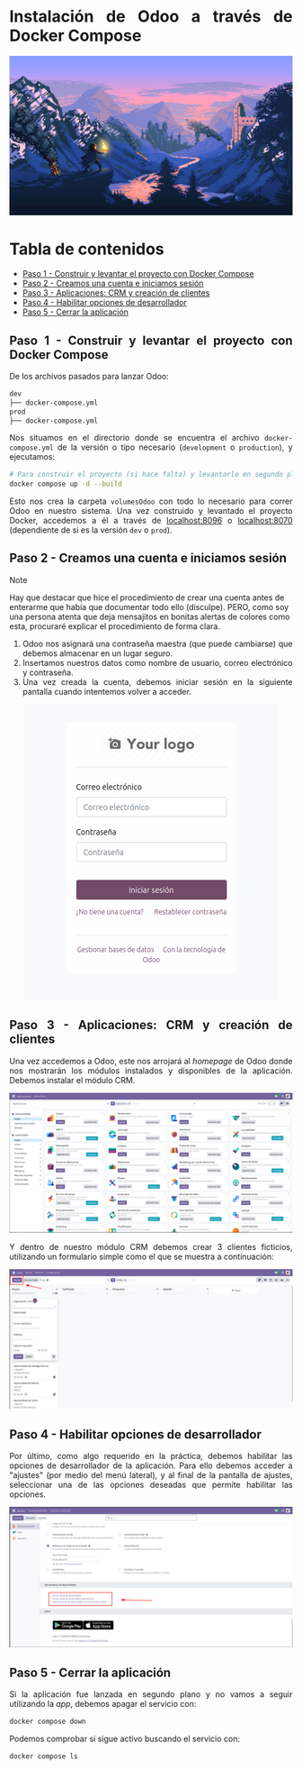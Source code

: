 <div align=justify>

# Instalación de Odoo a través de Docker Compose

<div align=center>
    <img src="./img/bg.jpg">
</div>

# Tabla de contenidos

- [Paso 1 - Construir y levantar el proyecto con Docker Compose](#paso-1---construir-y-levantar-el-proyecto-con-docker-compose)
- [Paso 2 - Creamos una cuenta e iniciamos sesión](#paso-2---creamos-una-cuenta-e-iniciamos-sesión)
- [Paso 3 - Aplicaciones: CRM y creación de clientes](#paso-3---aplicaciones-crm-y-creación-de-clientes)
- [Paso 4 - Habilitar opciones de desarrollador](#paso-4---habilitar-opciones-de-desarrollador)
- [Paso 5 - Cerrar la aplicación](#paso-5---cerrar-la-aplicación)


## Paso 1 - Construir y levantar el proyecto con Docker Compose

De los archivos pasados para lanzar Odoo:

```
dev
├── docker-compose.yml
prod
├── docker-compose.yml
```

Nos situamos en el directorio donde se encuentra el archivo `docker-compose.yml` de la versión o tipo necesario (`development` o `production`), y ejecutamos:

```bash
# Para construir el proyecto (si hace falta) y levantarlo en segundo plano.
docker compose up -d --build 
```

Esto nos crea la carpeta `volumesOdoo` con todo lo necesario para correr Odoo en nuestro sistema. Una vez construido y levantado el proyecto Docker, accedemos a él a través de [localhost:8096](localhost:8096) o [localhost:8070](localhost:8070) (dependiente de si es la versión `dev` o `prod`).

## Paso 2 - Creamos una cuenta e iniciamos sesión

</div>

> [!NOTE]
> Hay que destacar que hice el procedimiento de crear una cuenta antes de enterarme que había que documentar todo ello (disculpe). PERO, como soy una persona atenta que deja mensajitos en bonitas alertas de colores como esta, procuraré explicar el procedimiento de forma clara.

<div align=justify>

1. Odoo nos asignará una contraseña maestra (que puede cambiarse) que debemos almacenar en un lugar seguro.
2. Insertamos nuestros datos como nombre de usuario, correo electrónico y contraseña.
3. Una vez creada la cuenta, debemos iniciar sesión en la siguiente pantalla cuando intentemos volver a acceder.

<div align=center>
    <img src="./img/login.png">
</div>

## Paso 3 - Aplicaciones: CRM y creación de clientes

Una vez accedemos a Odoo, este nos arrojará al *homepage* de Odoo donde nos mostrarán los módulos instalados y disponibles de la aplicación. Debemos instalar el módulo CRM.

<div align=center>
    <img src="./img/odoo-homepage.png">
</div>

Y dentro de nuestro módulo CRM debemos crear 3 clientes ficticios, utilizando un formulario simple como el que se muestra a continuación:

<div align=center>
    <img src="./img/crm.png">
</div>

## Paso 4 - Habilitar opciones de desarrollador

Por último, como algo requerido en la práctica, debemos habilitar las opciones de desarrollador de la aplicación. Para ello debemos acceder a "ajustes" (por medio del menú lateral), y al final de la pantalla de ajustes, seleccionar una de las opciones deseadas que permite habilitar las opciones.

<div align=center>
    <img src="./img/settings.png">
</div>

## Paso 5 - Cerrar la aplicación

Si la aplicación fue lanzada en segundo plano y no vamos a seguir utilizando la *app*, debemos apagar el servicio con:

```bash
docker compose down
```

Podemos comprobar si sigue activo buscando el servicio con:

```bash
docker compose ls
```

</div>